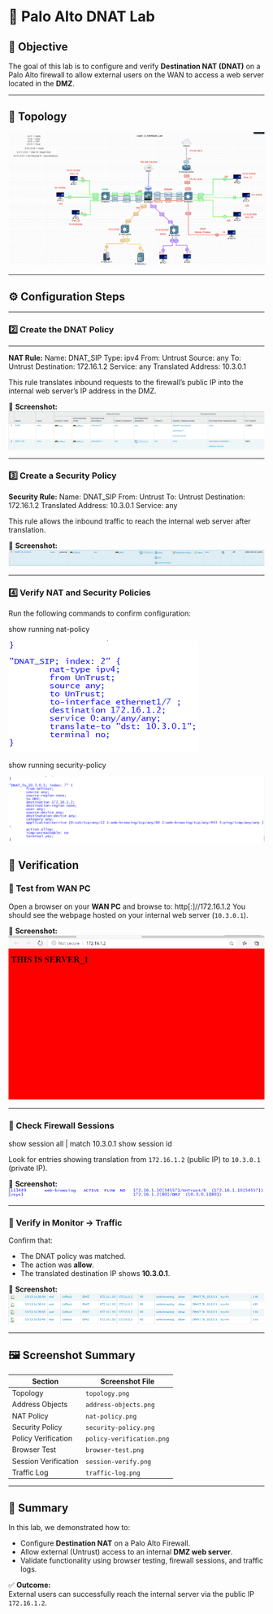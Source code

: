 # 🧱 Palo Alto DNAT Lab

## 🎯 Objective
The goal of this lab is to configure and verify **Destination NAT (DNAT)** on a Palo Alto firewall to allow external users on the WAN to access a web server located in the **DMZ**.

---

## 🧩 Topology
![Topology](../assets/screenshots/dnat/topology.png)

---

## ⚙️ Configuration Steps

---

### 2️⃣ Create the DNAT Policy
---
**NAT Rule:**
Name: DNAT_SIP
Type: ipv4
From: Untrust
Source: any
To: Untrust
Destination: 172.16.1.2
Service: any
Translated Address: 10.3.0.1

This rule translates inbound requests to the firewall’s public IP into the internal web server’s IP address in the DMZ.

📸 **Screenshot:**  
![NAT Policy](../assets/screenshots/dnat/nat-policy.png)

---

### 3️⃣ Create a Security Policy

**Security Rule:**
Name: DNAT_SIP
From: Untrust
To: Untrust
Destination: 172.16.1.2
Translated Address: 10.3.0.1
Service: any


This rule allows the inbound traffic to reach the internal web server after translation.

📸 **Screenshot:**  
![Security Policy](../assets/screenshots/dnat/security-policy.png)

---

### 4️⃣ Verify NAT and Security Policies
Run the following commands to confirm configuration:

show running nat-policy

![Policy Verification](../assets/screenshots/dnat/nat-policy-verification.png)

show running security-policy

![Policy Verification](../assets/screenshots/dnat/security-policy-verification.png)

## 🧪 Verification

### 🔹 Test from WAN PC
Open a browser on your **WAN PC** and browse to:
http[:]//172.16.1.2
You should see the webpage hosted on your internal web server (`10.3.0.1`).

📸 **Screenshot:**  
![Browser Test](../assets/screenshots/dnat/browser-test.png)

---

### 🔹 Check Firewall Sessions
show session all | match 10.3.0.1
show session id <session-id>

Look for entries showing translation from `172.16.1.2` (public IP) to `10.3.0.1` (private IP).

📸 **Screenshot:**  
![Session Verification](../assets/screenshots/dnat/session-verify.png)

---

### 🔹 Verify in Monitor → Traffic
Confirm that:
- The DNAT policy was matched.
- The action was **allow**.
- The translated destination IP shows **10.3.0.1**.

📸 **Screenshot:**  
![Traffic Log](../assets/screenshots/dnat/traffic-log.png)

---

## 🖼️ Screenshot Summary
| Section | Screenshot File |
|----------|------------------|
| Topology | `topology.png` |
| Address Objects | `address-objects.png` |
| NAT Policy | `nat-policy.png` |
| Security Policy | `security-policy.png` |
| Policy Verification | `policy-verification.png` |
| Browser Test | `browser-test.png` |
| Session Verification | `session-verify.png` |
| Traffic Log | `traffic-log.png` |

---

## 🧾 Summary
In this lab, we demonstrated how to:
- Configure **Destination NAT** on a Palo Alto Firewall.
- Allow external (Untrust) access to an internal **DMZ web server**.
- Validate functionality using browser testing, firewall sessions, and traffic logs.

✅ **Outcome:**  
External users can successfully reach the internal server via the public IP `172.16.1.2`.





